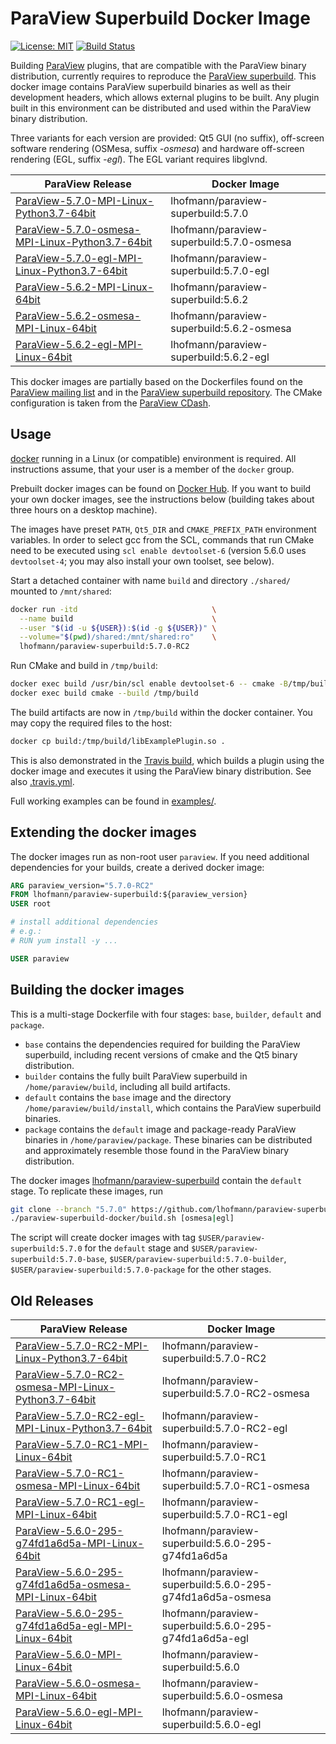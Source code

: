 # ParaView Superbuild Docker Image

[![License: MIT](https://img.shields.io/badge/License-MIT-yellow.svg)](LICENSE)
[![Build Status](https://travis-ci.org/lhofmann/paraview-superbuild-docker.svg?branch=master)](https://travis-ci.org/lhofmann/paraview-superbuild-docker)

Building [ParaView](https://www.paraview.org/) plugins, that are compatible with the ParaView binary distribution, currently requires to reproduce the [ParaView superbuild](https://gitlab.kitware.com/paraview/paraview-superbuild). 
This docker image contains ParaView superbuild binaries as well as their development headers, which allows external plugins to be built. Any plugin built in this environment can be distributed and used within the ParaView binary distribution.

Three variants for each version are provided: Qt5 GUI (no suffix), off-screen software rendering (OSMesa, suffix *-osmesa*) and hardware off-screen rendering (EGL, suffix *-egl*). The EGL variant requires libglvnd.

| ParaView Release | Docker Image |
|--|--|
| [ParaView-5.7.0-MPI-Linux-Python3.7-64bit](https://www.paraview.org/files/v5.7/ParaView-5.7.0-MPI-Linux-Python3.7-64bit.tar.gz) | lhofmann/paraview-superbuild:5.7.0 |
| [ParaView-5.7.0-osmesa-MPI-Linux-Python3.7-64bit](https://www.paraview.org/files/v5.7/ParaView-5.7.0-osmesa-MPI-Linux-Python3.7-64bit.tar.gz) | lhofmann/paraview-superbuild:5.7.0-osmesa |
| [ParaView-5.7.0-egl-MPI-Linux-Python3.7-64bit](https://github.com/lhofmann/paraview-superbuild-docker/releases/download/5.7.0-RC2/ParaView-5.7.0-egl-MPI-Linux-Python3.7-64bit.tar.gz) | lhofmann/paraview-superbuild:5.7.0-egl |
| [ParaView-5.6.2-MPI-Linux-64bit](https://www.paraview.org/files/v5.6/ParaView-5.6.2-MPI-Linux-64bit.tar.gz) | lhofmann/paraview-superbuild:5.6.2 |
| [ParaView-5.6.2-osmesa-MPI-Linux-64bit](https://github.com/lhofmann/paraview-superbuild-docker/releases/download/5.6.2/ParaView-5.6.2-osmesa-MPI-Linux-64bit.tar.gz) | lhofmann/paraview-superbuild:5.6.2-osmesa |
| [ParaView-5.6.2-egl-MPI-Linux-64bit](https://github.com/lhofmann/paraview-superbuild-docker/releases/download/5.6.2/ParaView-5.6.2-egl-MPI-Linux-64bit.tar.gz) | lhofmann/paraview-superbuild:5.6.2-egl |

This docker images are partially based on the Dockerfiles found on the [ParaView mailing list](https://public.kitware.com/pipermail/paraview/2017-April/039841.html) and in the [ParaView superbuild repository](https://gitlab.kitware.com/paraview/paraview-superbuild/tree/master/Scripts/docker/el6). The CMake configuration is taken from the [ParaView CDash](https://open.cdash.org/index.php?project=ParaView).

## Usage

[docker](https://www.docker.com/) running in a Linux (or compatible) environment is required. All instructions assume, that your user is a member of the `docker` group.

Prebuilt docker images can be found on [Docker Hub](https://hub.docker.com/r/lhofmann/paraview-superbuild). If you want to build your own docker images, see the instructions below (building takes about three hours on a desktop machine).

The images have preset `PATH`, `Qt5_DIR` and `CMAKE_PREFIX_PATH` environment variables. In order to select gcc from the SCL, commands that run CMake need to be executed using `scl enable devtoolset-6` (version 5.6.0 uses `devtoolset-4`; you may also install your own toolset, see below).

Start a detached container with name `build` and directory `./shared/` mounted to `/mnt/shared`:
```bash
docker run -itd                              \
  --name build                               \
  --user "$(id -u ${USER}):$(id -g ${USER})" \
  --volume="$(pwd)/shared:/mnt/shared:ro"    \
  lhofmann/paraview-superbuild:5.7.0-RC2
```
Run CMake and build in `/tmp/build`:
```bash
docker exec build /usr/bin/scl enable devtoolset-6 -- cmake -B/tmp/build -H/mnt/shared/example
docker exec build cmake --build /tmp/build
```
The build artifacts are now in `/tmp/build` within the docker container. You may copy the required files to the host:
```bash
docker cp build:/tmp/build/libExamplePlugin.so .
```

This is also demonstrated in the [Travis build](https://travis-ci.org/lhofmann/paraview-superbuild-docker), which builds a plugin using the docker image and executes it using the ParaView binary distribution. See also [.travis.yml](.travis.yml).

Full working examples can be found in [examples/](examples).

## Extending the docker images

The docker images run as non-root user `paraview`. If you need additional dependencies for your builds, create a derived docker image:
```dockerfile
ARG paraview_version="5.7.0-RC2"
FROM lhofmann/paraview-superbuild:${paraview_version}
USER root

# install additional dependencies
# e.g.:
# RUN yum install -y ...

USER paraview
```


## Building the docker images

This is a multi-stage Dockerfile with four stages: `base`, `builder`, `default` and `package`.

* `base` contains the dependencies required for building the ParaView superbuild, including recent versions of cmake and the Qt5 binary distribution.
* `builder` contains the fully built ParaView superbuild in `/home/paraview/build`, including all build artifacts.
* `default` contains the `base` image and the directory `/home/paraview/build/install`, which contains the ParaView superbuild binaries.
* `package` contains the `default` image and package-ready ParaView binaries in `/home/paraview/package`. These binaries can be distributed and approximately resemble those found in the ParaView binary distribution.

The docker images [lhofmann/paraview-superbuild](https://hub.docker.com/r/lhofmann/paraview-superbuild) contain the `default` stage. To replicate these images, run
```bash
git clone --branch "5.7.0" https://github.com/lhofmann/paraview-superbuild-docker.git
./paraview-superbuild-docker/build.sh [osmesa|egl]
```

The script will create docker images with tag `$USER/paraview-superbuild:5.7.0` for the `default` stage and `$USER/paraview-superbuild:5.7.0-base`, `$USER/paraview-superbuild:5.7.0-builder`, `$USER/paraview-superbuild:5.7.0-package` for the other stages.


## Old Releases

| ParaView Release | Docker Image |
|--|--|
| [ParaView-5.7.0-RC2-MPI-Linux-Python3.7-64bit](https://www.paraview.org/files/v5.7/ParaView-5.7.0-RC2-MPI-Linux-Python3.7-64bit.tar.gz) | lhofmann/paraview-superbuild:5.7.0-RC2 |
| [ParaView-5.7.0-RC2-osmesa-MPI-Linux-Python3.7-64bit](https://www.paraview.org/files/v5.7/ParaView-5.7.0-RC2-osmesa-MPI-Linux-Python3.7-64bit.tar.gz) | lhofmann/paraview-superbuild:5.7.0-RC2-osmesa |
| [ParaView-5.7.0-RC2-egl-MPI-Linux-Python3.7-64bit](https://github.com/lhofmann/paraview-superbuild-docker/releases/download/5.7.0-RC2/ParaView-5.7.0-RC2-egl-MPI-Linux-Python3.7-64bit.tar.gz) | lhofmann/paraview-superbuild:5.7.0-RC2-egl |
| [ParaView-5.7.0-RC1-MPI-Linux-64bit](https://www.paraview.org/files/v5.6/ParaView-5.7.0-RC1-MPI-Linux-64bit.tar.gz) | lhofmann/paraview-superbuild:5.7.0-RC1 |
| [ParaView-5.7.0-RC1-osmesa-MPI-Linux-64bit](https://www.paraview.org/files/v5.6/ParaView-5.7.0-RC1-osmesa-MPI-Linux-64bit.tar.gz) | lhofmann/paraview-superbuild:5.7.0-RC1-osmesa |
| [ParaView-5.7.0-RC1-egl-MPI-Linux-64bit](https://github.com/lhofmann/paraview-superbuild-docker/releases/download/5.7.0-RC1/ParaView-5.7.0-RC1-egl-MPI-Linux-64bit.tar.gz) | lhofmann/paraview-superbuild:5.7.0-RC1-egl |
| [ParaView-5.6.0-295-g74fd1a6d5a-MPI-Linux-64bit](https://github.com/lhofmann/paraview-superbuild-docker/releases/download/5.6.0-295-g74fd1a6d5a/ParaView-5.6.0-295-g74fd1a6d5a-MPI-Linux-64bit.tar.gz) | lhofmann/paraview-superbuild:5.6.0-295-g74fd1a6d5a |
| [ParaView-5.6.0-295-g74fd1a6d5a-osmesa-MPI-Linux-64bit](https://github.com/lhofmann/paraview-superbuild-docker/releases/download/5.6.0-295-g74fd1a6d5a/ParaView-5.6.0-295-g74fd1a6d5a-osmesa-MPI-Linux-64bit.tar.gz) | lhofmann/paraview-superbuild:5.6.0-295-g74fd1a6d5a-osmesa |
| [ParaView-5.6.0-295-g74fd1a6d5a-egl-MPI-Linux-64bit](https://github.com/lhofmann/paraview-superbuild-docker/releases/download/5.6.0-295-g74fd1a6d5a/ParaView-5.6.0-295-g74fd1a6d5a-egl-MPI-Linux-64bit.tar.gz) | lhofmann/paraview-superbuild:5.6.0-295-g74fd1a6d5a-egl |
| [ParaView-5.6.0-MPI-Linux-64bit](https://www.paraview.org/files/v5.6/ParaView-5.6.0-MPI-Linux-64bit.tar.gz) | lhofmann/paraview-superbuild:5.6.0 |
| [ParaView-5.6.0-osmesa-MPI-Linux-64bit](https://www.paraview.org/files/v5.6/ParaView-5.6.0-osmesa-MPI-Linux-64bit.tar.gz) | lhofmann/paraview-superbuild:5.6.0-osmesa |
| [ParaView-5.6.0-egl-MPI-Linux-64bit](https://github.com/lhofmann/paraview-superbuild-docker/releases/download/5.6.0/ParaView-5.6.0-egl-MPI-Linux-64bit.tar.gz) | lhofmann/paraview-superbuild:5.6.0-egl |
